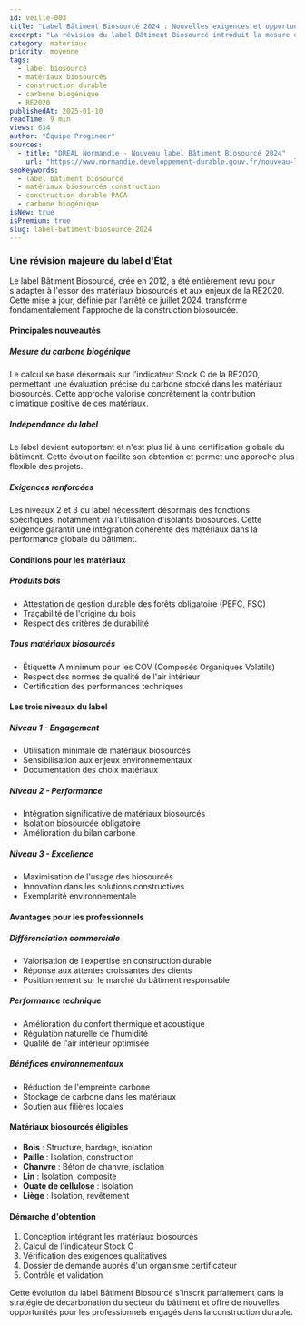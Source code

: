 ```yaml
---
id: veille-003
title: "Label Bâtiment Biosourcé 2024 : Nouvelles exigences et opportunités"
excerpt: "La révision du label Bâtiment Biosourcé introduit la mesure du carbone biogénique et renforce les exigences. Découvrez les nouvelles conditions et les avantages pour vos projets de construction durable."
category: materiaux
priority: moyenne
tags:
  - label biosourcé
  - matériaux biosourcés
  - construction durable
  - carbone biogénique
  - RE2020
publishedAt: 2025-01-10
readTime: 9 min
views: 634
author: "Équipe Progineer"
sources:
  - title: "DREAL Normandie - Nouveau label Bâtiment Biosourcé 2024"
    url: "https://www.normandie.developpement-durable.gouv.fr/nouveau-label-batiment-biosource-2024-applicable-a-a5926.html"
seoKeywords:
  - label bâtiment biosourcé
  - matériaux biosourcés construction
  - construction durable PACA
  - carbone biogénique
isNew: true
isPremium: true
slug: label-batiment-biosource-2024
---
```

<h3>Une révision majeure du label d'État</h3>
<p>Le label Bâtiment Biosourcé, créé en 2012, a été entièrement revu pour s'adapter à l'essor des matériaux biosourcés et aux enjeux de la RE2020. Cette mise à jour, définie par l'arrêté de juillet 2024, transforme fondamentalement l'approche de la construction biosourcée.</p>

<h4>Principales nouveautés</h4>

<h5>Mesure du carbone biogénique</h5>
<p>Le calcul se base désormais sur l'indicateur Stock C de la RE2020, permettant une évaluation précise du carbone stocké dans les matériaux biosourcés. Cette approche valorise concrètement la contribution climatique positive de ces matériaux.</p>

<h5>Indépendance du label</h5>
<p>Le label devient autoportant et n'est plus lié à une certification globale du bâtiment. Cette évolution facilite son obtention et permet une approche plus flexible des projets.</p>

<h5>Exigences renforcées</h5>
<p>Les niveaux 2 et 3 du label nécessitent désormais des fonctions spécifiques, notamment via l'utilisation d'isolants biosourcés. Cette exigence garantit une intégration cohérente des matériaux dans la performance globale du bâtiment.</p>

<h4>Conditions pour les matériaux</h4>

<h5>Produits bois</h5>
<ul>
  <li>Attestation de gestion durable des forêts obligatoire (PEFC, FSC)</li>
  <li>Traçabilité de l'origine du bois</li>
  <li>Respect des critères de durabilité</li>
</ul>

<h5>Tous matériaux biosourcés</h5>
<ul>
  <li>Étiquette A minimum pour les COV (Composés Organiques Volatils)</li>
  <li>Respect des normes de qualité de l'air intérieur</li>
  <li>Certification des performances techniques</li>
</ul>

<h4>Les trois niveaux du label</h4>

<h5>Niveau 1 - Engagement</h5>
<ul>
  <li>Utilisation minimale de matériaux biosourcés</li>
  <li>Sensibilisation aux enjeux environnementaux</li>
  <li>Documentation des choix matériaux</li>
</ul>

<h5>Niveau 2 - Performance</h5>
<ul>
  <li>Intégration significative de matériaux biosourcés</li>
  <li>Isolation biosourcée obligatoire</li>
  <li>Amélioration du bilan carbone</li>
</ul>

<h5>Niveau 3 - Excellence</h5>
<ul>
  <li>Maximisation de l'usage des biosourcés</li>
  <li>Innovation dans les solutions constructives</li>
  <li>Exemplarité environnementale</li>
</ul>

<h4>Avantages pour les professionnels</h4>

<h5>Différenciation commerciale</h5>
<ul>
  <li>Valorisation de l'expertise en construction durable</li>
  <li>Réponse aux attentes croissantes des clients</li>
  <li>Positionnement sur le marché du bâtiment responsable</li>
</ul>

<h5>Performance technique</h5>
<ul>
  <li>Amélioration du confort thermique et acoustique</li>
  <li>Régulation naturelle de l'humidité</li>
  <li>Qualité de l'air intérieur optimisée</li>
</ul>

<h5>Bénéfices environnementaux</h5>
<ul>
  <li>Réduction de l'empreinte carbone</li>
  <li>Stockage de carbone dans les matériaux</li>
  <li>Soutien aux filières locales</li>
</ul>

<h4>Matériaux biosourcés éligibles</h4>
<ul>
  <li><strong>Bois</strong> : Structure, bardage, isolation</li>
  <li><strong>Paille</strong> : Isolation, construction</li>
  <li><strong>Chanvre</strong> : Béton de chanvre, isolation</li>
  <li><strong>Lin</strong> : Isolation, composite</li>
  <li><strong>Ouate de cellulose</strong> : Isolation</li>
  <li><strong>Liège</strong> : Isolation, revêtement</li>
</ul>

<h4>Démarche d'obtention</h4>
<ol>
  <li>Conception intégrant les matériaux biosourcés</li>
  <li>Calcul de l'indicateur Stock C</li>
  <li>Vérification des exigences qualitatives</li>
  <li>Dossier de demande auprès d'un organisme certificateur</li>
  <li>Contrôle et validation</li>
</ol>

<p>Cette évolution du label Bâtiment Biosourcé s'inscrit parfaitement dans la stratégie de décarbonation du secteur du bâtiment et offre de nouvelles opportunités pour les professionnels engagés dans la construction durable.</p> 